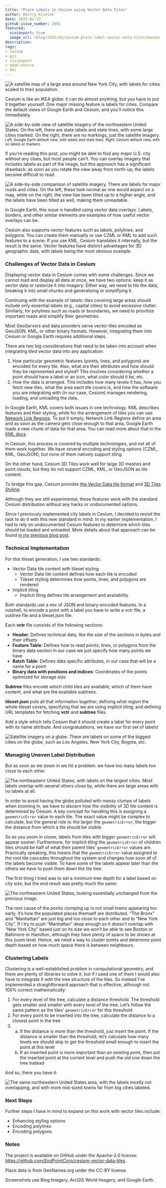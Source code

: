 ```yaml
---
title: "Place Labels in Cesium using Vector Data Tiles"
author: Dmitry Kiselev
date: 2025-02-13
github_issue_number: 2091
featured:
  visionport: true
  image_url: /blog/2025/02/cesium-place-label-vector-data-tiles/banner.webp
description:
tags:
- cesium
- gis
- visionport
- open-source
- kml
---
```


<style>
ol > * > ol {
  list-style: lower-alpha;
}
</style>

![A satellite map of a large area around New York City, with labels for cities scaled to their population.](/blog/2025/02/cesium-place-label-vector-data-tiles/banner.webp)

Cesium is like an IKEA globe: it can do almost anything, but you have to put it together yourself. One major missing feature is labels for cities. Compare the default views of Google Earth and Cesium, and you'll notice this immediately.

![A side-by-side view of satellite imagery of the northeastern United States. On the left, there are state labels and state lines, with some large cities marked. On the right, there are no markings, just the satellite imagery.](/blog/2025/02/cesium-place-label-vector-data-tiles/google-vs-cesium-default-view.webp)<br>
<small>Left: Google Earth default view, with labels and state lines. Right: Cesium default view, with no labels or markers.</small>

If you're reading this post, you might be able to find any major U.S. city without any clues, but most people can’t. You can overlay imagery that includes labels as part of the image, but this approach has a significant drawback: as soon as you rotate the view away from north-up, the labels become difficult to read.

![A side-by-side comparison of satellite imagery. There are labels for major roads and cities. On the left, these look normal as one would expect on a map, while on the right, the view has been tilted up to a higher angle, and the labels have been tilted as well, making them unreadable.](/blog/2025/02/cesium-place-label-vector-data-tiles/imagery-with-labels-in-layer.webp)

In Google Earth, this issue is handled using vector data overlays. Labels, borders, and other similar elements are examples of how useful vector overlays can be.

Cesium also supports vector features such as labels, polylines, and polygons. You can create them manually or use CZML or KML to add such features to a scene. If you use KML, Cesium translates it internally, but the result is the same. Vector features have distinct advantages for 3D geographic data, with labels being the most obvious example.

### Challenges of Vector Data in Cesium

Displaying vector data in Cesium comes with some challenges. Since we cannot load and display all data at once, we have two options: keep it as vector data or rasterize it into imagery. Either way, we need to tile the data, breaking it into small chunks and generalizing or simplifying it.

Continuing with the example of labels: tiles covering large areas should include only essential labels (e.g., capital cities) to avoid excessive clutter. Similarly, for polylines such as roads or boundaries, we need to prioritize important roads and simplify their geometries.

Most GeoServers and data providers serve vector tiles encoded as GeoJSON, KML, or other binary formats. However, integrating them into Cesium or Google Earth requires additional steps.

There are two big considerations that need to be taken into account when integrating tiled vector data into any application:

1. How particular geometric features (points, lines, and polygons) are encoded for every tile. Also, what are their attributes and how should they be represented and styled? This involves considering whether a point should have a label or an icon, what color should it be, etc.
2. How the data is arranged. This includes how many levels it has, how you fetch new tiles, what the area each tile covers is, and how the software you are integrating with (in our case, Cesium) manages rendering, loading, and unloading the data.

In Google Earth, KML covers both issues in one technology. KML describes features and their styling, while for the arrangement of tiles you can use [Network Link Regions](https://www.google.com/earth/outreach/learn/using-network-links-effectively/). To put it simply, Network Link Regions define an area and as soon as the camera gets close enough to that area, Google Earth loads a new chunk of data for that area. You can read more about that in the [KML docs](https://developers.google.com/kml/documentation/regions#smart-loading-of-region-based-network-links).

In Cesium, this process is covered by multiple technologies, and not all of them work together. We have several encoding and styling options (CZML, KML, GeoJSON), but none of them natively support tiling.

On the other hand, Cesium 3D Tiles work well for large 3D meshes and point clouds, but they do not support CZML, KML, or GeoJSON as tile content.

To bridge this gap, Cesium provides [the Vector Data tile format](https://github.com/CesiumGS/3d-tiles/tree/vctr/TileFormats/VectorData) and [3D Tiles Styling](https://github.com/CesiumGS/3d-tiles/tree/main/specification/Styling).

Although they are still experimental, these features work with the standard Cesium distribution without any hacks or undocumented options.

Since I previously implemented city labels in Cesium, I decided to revisit the task to do it with this new standard in mind. In my earlier implementation, I had to rely on undocumented Cesium features to determine which tiles should be loaded and unloaded. More details about that approach can be found [in my previous blog post](/blog/2023/05/cesium-labels/).

### Technical Implementation

For this tileset generation, I use two standards:

* Vector Data tile content with tileset styling
    * Vector Data tile content defines how each tile is encoded
    * Tileset styling determines how points, lines, and polygons are rendered
* Implicit tiling
    * Implicit tiling defines tile arrangement and availability

Both standards use a mix of JSON and binary-encoded features. In a nutshell, to encode a point with a label you have to write a vctr file, a subtree file and a tileset.json file.

Each **vctr** file consists of the following sections:

* **Header**: Defines technical data, like the size of the sections in bytes and their offsets
* **Feature Table**: Defines how to read points, lines, or polygons from the binary data section In our case we just specify how many points we have
* **Batch Table**: Defines data specific attributes, in our case that will be a name for a point
* **Binary data with positions and indices**: Coordinates of the points optimized for storage size

**Subtree** files encode which child tiles are available, which of them have content, and what are the available subtrees.

**tileset.json** puts all that information together, defining what region the whole tileset covers, specifying that we are using implicit tiling, and defining URL templates for fetching **vctr** and **subtree** files.

Add a style which tells Cesium that it should create a label for every point with its name attribute. And congratulations, we have our first set of labels!

![Satellite imagery on a globe. There are labels on some of the biggest cities on the globe, such as Los Angeles, New York City, Bogota, etc.](/blog/2025/02/cesium-place-label-vector-data-tiles/earth-with-labels.webp)

### Managing Uneven Label Distribution

But as soon as we zoom in we hit a problem: we have too many labels too close to each other.

<img src="/blog/2025/02/cesium-place-label-vector-data-tiles/uneven-label-distribution.webp" alt="The northeastern United States, with labels on the largest cities. Most labels overlap with several others close by, while there are large areas with no labels at all." style="max-height:500px">

In order to avoid having the globe polluted with messy clumps of labels when zooming in, we have to discern how the visibility of 3D tile content is determined by Cesium. A key concept for handling this is assigning a `geometricError` value to each tile. The exact value might be complex to calculate, but the general rule is: the larger the `geometricError`, the bigger the distance from which a tile should be visible.

So as you zoom in closer, labels from tiles with bigger `geometricError` will appear sooner. Furthermore, for *implicit tiling* the `geometricError` of children tiles should be half of what their parent tiles’ `geometricError` values are. Practically speaking, this means that the `geometricError` value assigned to the root tile cascades throughout the system and changes how soon all of the labels become visible. To have some of the labels appear later than the others we have to push them down the tile tree.

The first thing I tried was to set a minimum tree depth for a label based on city size, but the end result was pretty much the same:

<img src="/blog/2025/02/cesium-place-label-vector-data-tiles/uneven-label-distribution-minimum-tree-depth.webp" alt="The northeastern United States, looking essentially unchanged from the previous image." style="max-height:500px">

The root cause of the points clumping up is not small towns appearing too early, it’s how the populated places themself are distributed. “The Bronx” and “Manhattan” are just big and too close to each other and to “New York City”. If I try to push “Manhattan” deep enough so it doesn’t overlap with “New York City” based just on its size we won’t be able to see Boston or Baltimore or Hamilton, although they have plenty of space to be shown at this zoom level. Hence, we need a way to cluster points and determine point depth based on how much space there is between neighbours.

### Clustering Labels

Clustering is a well-established problem in computational geometry, and there are plenty of libraries to solve it, but if I used one of them I would also have to integrate it with the tree structure of the tiles. So instead I’ve implemented a straightforward approach that is effective, although not 100% correct mathematically:

1. For every level of the tree, calculate a distance threshold. The threshold gets smaller and smaller with every level of the tree. Let’s follow the same pattern as the tiles' `geometricError` for this threshold
2. For every point to be inserted into the tree, calculate the distance to a closest point in the tree
3.
    1. If the distance is more than the threshold, just insert the point. If the distance is smaller than the threshold, let’s calculate how many levels we should skip to get the threshold small enough to insert the point at this level
    2. If an inserted point is more important than an existing point, then put the inserted point at the current level and push the old one down the tree instead

And so, there you have it:

<img src="/blog/2025/02/cesium-place-label-vector-data-tiles/working-labels.webp" alt="The same northeastern United States area, with the labels mostly not overlapping, and with more mid-sized towns far from big cities labeled." style="max-height:500px">

### Next Steps

Further steps I have in mind to expand on this work with vector tiles include:

* Enhancing styling options
* Encoding polylines
* Encoding polygons

### Notes

The project is available on GitHub under the Apache-2.0 license: https://github.com/EndPointCorp/cesium-vector-data-tiles.

Place data is from GeoNames.org under the CC-BY license.

Screenshots use Bing Imagery, ArcGIS World Imagery, and Google Earth.

